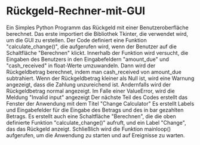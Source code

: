 # Rückgeld-Rechner-mit-GUI
Ein Simples Python Programm das Rückgeld mit einer Benutzeroberfläche berechnet.
    Das erste importiert die Bibliothek Tkinter, die verwendet wird, um die GUI zu erstellen.
    Der Code definiert eine Funktion "calculate_change()", die aufgerufen wird, wenn der Benutzer auf die Schaltfläche "Berechnen" klickt.
        Innerhalb der Funktion wird versucht, die Eingaben des Benutzers in den Eingabefeldern "amount_due" und "cash_received" in float-Werte umzuwandeln.
        Dann wird der Rückgeldbetrag berechnet, indem man cash_received von amount_due subtrahiert.
        Wenn der Rückgeldbetrag kleiner als Null ist, wird eine Warnung angezeigt, dass die Zahlung unzureichend ist.
        Andernfalls wird der Rückgeldbetrag normal angezeigt.
        Im Falle einer ValueError, wird die Meldung "Invalid input" angezeigt
    Der nächste Teil des Codes erstellt das Fenster der Anwendung mit dem Titel "Change Calculator"
    Es erstellt Labels und Eingabefelder für die Eingabe des Betrags und des in bar gezahlten Betrags.
    Es erstellt auch eine Schaltfläche "Berechnen", die die oben definierte Funktion "calculate_change()" aufruft, und ein Label "Change", das das Rückgeld anzeigt.
    Schließlich wird die Funktion mainloop() aufgerufen, um die Anwendung zu starten und auf Ereignisse zu warten.

